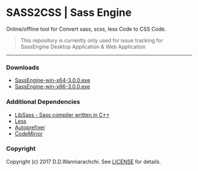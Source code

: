 SASS2CSS | Sass Engine
======================
Online/offline tool for Convert sass, scss, less Code to CSS Code.

> This repository is currently only used for issue tracking for SassEngine Desktop Application & Web Application
------

### Downloads
- [SassEngine-win-x64-3.0.0.exe](https://sass2css.herokuapp.com/downloads/SassEngine-win-x64-3.0.0.exe)
- [SassEngine-win-x86-3.0.0.exe](https://sass2css.herokuapp.com/downloads/SassEngine-win-x86-3.0.0.exe)

### Additional Dependencies

- [LibSass - Sass compiler written in C++](https://github.com/sass/libsass)
- [Less](https://github.com/less)
- [Autoprefixer](https://github.com/postcss/autoprefixer)
- [CodeMirror](https://github.com/codemirror/CodeMirror)

### Copyright
Copyright (c) 2017 D.D.Wanniarachchi. See [LICENSE](https://github.com/DininduWanniarachchi/sasstocss/blob/master/LICENSE) for details.